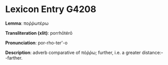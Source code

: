 # Lexicon Entry G4208

**Lemma**: ποῤῥωτέρω

**Transliteration (xlit)**: porrhōtérō

**Pronunciation**: por-rho-ter'-o

**Description**:
adverb comparative of πόῤῥω; further, i.e. a greater distance:--farther.
